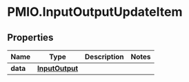 # PMIO.InputOutputUpdateItem

## Properties
Name | Type | Description | Notes
------------ | ------------- | ------------- | -------------
**data** | [**InputOutput**](InputOutput.md) |  | 


